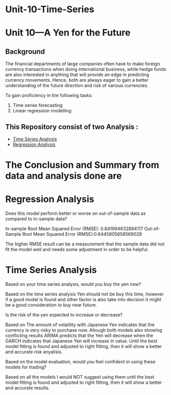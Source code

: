 # Unit-10-Time-Series
# Unit 10—A Yen for the Future


## Background

The financial departments of large companies often have to make foreign currency transactions when doing international business, while hedge funds are also interested in anything that will provide an edge in predicting currency movements. Hence, both are always eager to gain a better understanding of the future direction and risk of various currencies. 

To gain proficiency in the following tasks:


1. Time series forecasting
2. Linear regression modelling

## This Repository consist of two Analysis :

* [Time Series Analysis](https://github.com/Ishafun/Unit-10-Time-Series/blob/main/time_series_analysis.ipynb)
* [Regression Analysis](https://github.com/Ishafun/Unit-10-Time-Series/blob/main/regression_analysis.ipynb)

# The Conclusion and Summary from data and analysis done are 

# **Regression Analysis**

Does this model perform better or worse on out-of-sample data as compared to in-sample data?

In-sample Root Mean Squared Error (RMSE): 0.841994632894117 Out-of-Sample Root Mean Squared Error (RMSE):0.6445805658569028

The higher RMSE result can be a measurement that the sample data did not fit the model well and needs some adjustment in order to be helpful.


# **Time Series Analysis**

Based on your time series analysis, would you buy the yen now?

Based on the time series analysis Yen should not be buy this time, however if a good model is found and other factor is also take into decision it might be a good consideration to buy near future.


Is the risk of the yen expected to increase or decrease?
    
  
Based on The amount of volatility with Japanese Yen indicates that the currency is very risky to purchase now. Altough both models also showing conflicting results ARIMA predicts that the Yen will decrease when the GARCH indicates that Japanese Yen will increase in value. Until the best model fitting is found and adjusted to right fitting, then it will show a better and accurate risk anyalisis.


Based on the model evaluation, would you feel confident in using these models for trading?


Based on all the models I would NOT suggest using them until the best model fitting is found and adjusted to right fitting, then it will show a better and accurate results.

